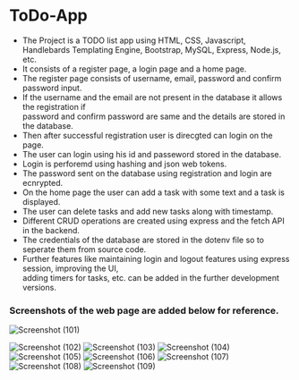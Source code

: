# ToDo-App
 * The Project is a TODO list app using HTML, CSS, Javascript, Handlebards Templating Engine, Bootstrap, MySQL, Express, Node.js, etc. <br>
 * It consists of a register page, a login page and a home page.  <br>
 * The register page consists of username, email, password and confirm password input. <br>
 * If the username and the email are not present in the database it allows the registration if <br>
password and confirm password are same and the details are stored in the database.   <br>
* Then after successful registration user is direcgted can login on the page.       <br>
* The user can login using his id and passeword stored in the database.             <br>
* Login is perforemd using hashing and json web tokens.                             <br>
* The password sent on the database using registration and login are ecnrypted.      <br>
* On the home page the user can add a task with some text and a task is displayed.   <br>
* The user can delete tasks and add new tasks along with timestamp.                  <br>
* Different CRUD operations are created using express and the fetch API in the backend.<br>
* The credentials of the database are stored in the dotenv file so to seperate them from source code.
* Further features like maintaining login and logout features using express session, improving the UI,  <br>
adding timers for tasks, etc. can be added in the further development versions.
### Screenshots of the web page are added below for reference.
![Screenshot (101)](https://user-images.githubusercontent.com/63115195/218515158-e33cafad-32bc-4ead-ba51-9ca8e213a10e.png)

![Screenshot (102)](https://user-images.githubusercontent.com/63115195/218515296-4e928437-d032-4e0f-948b-f5d0fabf58b4.png)
![Screenshot (103)](https://user-images.githubusercontent.com/63115195/218515348-d0e1099c-3254-4bf5-881c-f374c6ad3ac9.png)
![Screenshot (104)](https://user-images.githubusercontent.com/63115195/218515401-1e95c068-a14b-4432-ba3f-7907affaabd9.png)
![Screenshot (105)](https://user-images.githubusercontent.com/63115195/218515441-a56de02c-c858-48ef-8283-cd492138ad2c.png)
![Screenshot (106)](https://user-images.githubusercontent.com/63115195/218515484-e4832965-c92a-4b0d-975f-05bafb761201.png)
![Screenshot (107)](https://user-images.githubusercontent.com/63115195/218515853-e56e43d7-9ec6-4e6d-a852-8a31cbd17901.png)
![Screenshot (108)](https://user-images.githubusercontent.com/63115195/218515871-e2ab6a92-04a5-44f8-9aef-f5e79d524062.png)
![Screenshot (109)](https://user-images.githubusercontent.com/63115195/218515891-c7eff70d-1124-47ca-91be-ee12837276d0.png)
